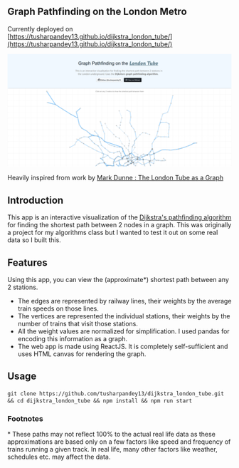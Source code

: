 ## Graph Pathfinding on the London Metro

Currently deployed on [https://tusharpandey13.github.io/dijkstra_london_tube/](https://tusharpandey13.github.io/dijkstra_london_tube/)

![screenshot](https://github.com/tusharpandey13/dijkstra_london_tube/raw/master/Screenshot_20210619_222943.png)


Heavily inspired from work by [Mark Dunne : The London Tube as a Graph](http://markd.ie/2016/04/10/The-London-Tube-as-a-Graph/)


## Introduction
This app is an interactive visualization of the [Dijkstra's pathfinding algorithm](https://en.wikipedia.org/wiki/Dijkstra%27s_algorithm) for finding the shortest path between 2 nodes in a graph.
This was originally a project for my algorithms class but I wanted to test it out on some real data so I built this.

## Features
Using this app, you can view the (approximate\*) shortest path between any 2 stations.
* The edges are represented by railway lines, their weights by the average train speeds on those lines.
* The vertices are represented the individual stations, their weights by the number of trains that visit those stations.
* All the weight values are normalized for simplification. I used pandas for encoding this information as a graph.
* The web app is made using ReactJS. It is completely self-sufficient and uses HTML canvas for rendering the graph.


## Usage
```
git clone https://github.com/tusharpandey13/dijkstra_london_tube.git && cd dijkstra_london_tube && npm install && npm run start
```

### Footnotes
\* These paths may not reflect 100% to the actual real life data as these approximations are based only on a few factors like speed and frequency of trains running a given track.
In real life, many other factors like weather, schedules etc. may affect the data.
